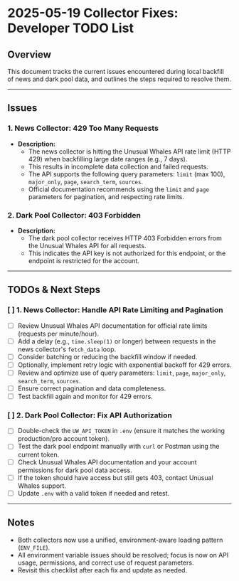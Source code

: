 # 2025-05-19 Collector Fixes: Developer TODO List

## Overview
This document tracks the current issues encountered during local backfill of news and dark pool data, and outlines the steps required to resolve them.

---

## Issues

### 1. News Collector: 429 Too Many Requests
- **Description:**
  - The news collector is hitting the Unusual Whales API rate limit (HTTP 429) when backfilling large date ranges (e.g., 7 days).
  - This results in incomplete data collection and failed requests.
  - The API supports the following query parameters: `limit` (max 100), `major_only`, `page`, `search_term`, `sources`.
  - Official documentation recommends using the `limit` and `page` parameters for pagination, and respecting rate limits.

### 2. Dark Pool Collector: 403 Forbidden
- **Description:**
  - The dark pool collector receives HTTP 403 Forbidden errors from the Unusual Whales API for all requests.
  - This indicates the API key is not authorized for this endpoint, or the endpoint is restricted for the account.

---

## TODOs & Next Steps

### [ ] 1. News Collector: Handle API Rate Limiting and Pagination
- [ ] Review Unusual Whales API documentation for official rate limits (requests per minute/hour).
- [ ] Add a delay (e.g., `time.sleep(1)` or longer) between requests in the news collector's `fetch_data` loop.
- [ ] Consider batching or reducing the backfill window if needed.
- [ ] Optionally, implement retry logic with exponential backoff for 429 errors.
- [ ] Review and optimize use of query parameters: `limit`, `page`, `major_only`, `search_term`, `sources`.
- [ ] Ensure correct pagination and data completeness.
- [ ] Test backfill again and monitor for 429 errors.

### [ ] 2. Dark Pool Collector: Fix API Authorization
- [ ] Double-check the `UW_API_TOKEN` in `.env` (ensure it matches the working production/pro account token).
- [ ] Test the dark pool endpoint manually with `curl` or Postman using the current token.
- [ ] Check Unusual Whales API documentation and your account permissions for dark pool data access.
- [ ] If the token should have access but still gets 403, contact Unusual Whales support.
- [ ] Update `.env` with a valid token if needed and retest.

---

## Notes
- Both collectors now use a unified, environment-aware loading pattern (`ENV_FILE`).
- All environment variable issues should be resolved; focus is now on API usage, permissions, and correct use of request parameters.
- Revisit this checklist after each fix and update as needed. 
